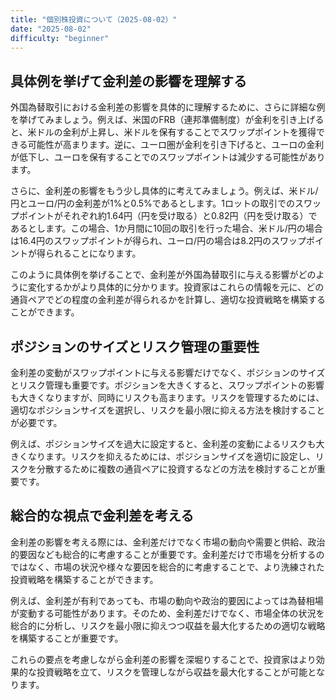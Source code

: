 ```yaml
---
title: "個別株投資について（2025-08-02）"
date: "2025-08-02"
difficulty: "beginner"
---
```


## 具体例を挙げて金利差の影響を理解する

外国為替取引における金利差の影響を具体的に理解するために、さらに詳細な例を挙げてみましょう。例えば、米国のFRB（連邦準備制度）が金利を引き上げると、米ドルの金利が上昇し、米ドルを保有することでスワップポイントを獲得できる可能性が高まります。逆に、ユーロ圏が金利を引き下げると、ユーロの金利が低下し、ユーロを保有することでのスワップポイントは減少する可能性があります。

さらに、金利差の影響をもう少し具体的に考えてみましょう。例えば、米ドル/円とユーロ/円の金利差が1%と0.5%であるとします。1ロットの取引でのスワップポイントがそれぞれ約1.64円（円を受け取る）と0.82円（円を受け取る）であるとします。この場合、1か月間に10回の取引を行った場合、米ドル/円の場合は16.4円のスワップポイントが得られ、ユーロ/円の場合は8.2円のスワップポイントが得られることになります。

このように具体例を挙げることで、金利差が外国為替取引に与える影響がどのように変化するかがより具体的に分かります。投資家はこれらの情報を元に、どの通貨ペアでどの程度の金利差が得られるかを計算し、適切な投資戦略を構築することができます。

## ポジションのサイズとリスク管理の重要性

金利差の変動がスワップポイントに与える影響だけでなく、ポジションのサイズとリスク管理も重要です。ポジションを大きくすると、スワップポイントの影響も大きくなりますが、同時にリスクも高まります。リスクを管理するためには、適切なポジションサイズを選択し、リスクを最小限に抑える方法を検討することが必要です。

例えば、ポジションサイズを過大に設定すると、金利差の変動によるリスクも大きくなります。リスクを抑えるためには、ポジションサイズを適切に設定し、リスクを分散するために複数の通貨ペアに投資するなどの方法を検討することが重要です。

## 総合的な視点で金利差を考える

金利差の影響を考える際には、金利差だけでなく市場の動向や需要と供給、政治的要因なども総合的に考慮することが重要です。金利差だけで市場を分析するのではなく、市場の状況や様々な要因を総合的に考慮することで、より洗練された投資戦略を構築することができます。

例えば、金利差が有利であっても、市場の動向や政治的要因によっては為替相場が変動する可能性があります。そのため、金利差だけでなく、市場全体の状況を総合的に分析し、リスクを最小限に抑えつつ収益を最大化するための適切な戦略を構築することが重要です。

これらの要点を考慮しながら金利差の影響を深堀りすることで、投資家はより効果的な投資戦略を立て、リスクを管理しながら収益を最大化することが可能となります。
